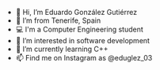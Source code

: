 - 👋 Hi, I’m Eduardo González Gutiérrez
- 📍 I’m from Tenerife, Spain 
- 💻 I'm a Computer Engineering student 
- 👀 I’m interested in software development 
- 🌱 I’m currently learning C++ 
- 📫 Find me on Instagram as @eduglez_03
